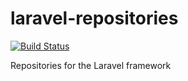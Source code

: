 # laravel-repositories

[![Build Status](https://travis-ci.org/jscrobinson/laravel-repositories.svg?branch=master)](https://travis-ci.org/jscrobinson/laravel-repositories)

Repositories for the Laravel framework
